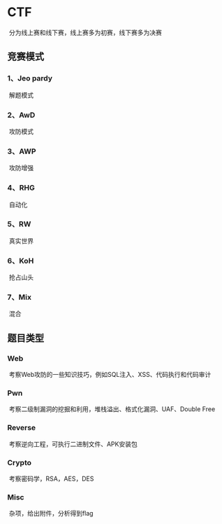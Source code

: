# CTF

​		分为线上赛和线下赛，线上赛多为初赛，线下赛多为决赛

## 竞赛模式

### 1、Jeo pardy

​		解题模式

### 2、AwD

​		攻防模式

### 3、AWP

​		攻防增强

### 4、RHG

​		自动化

### 5、RW

​		真实世界

### 6、KoH

​		抢占山头

### 7、Mix

​		混合

## 题目类型

### Web

​		考察Web攻防的一些知识技巧，例如SQL注入、XSS、代码执行和代码审计

### Pwn

​		考察二级制漏洞的挖掘和利用，堆栈溢出、格式化漏洞、UAF、Double Free

### Reverse

​		考察逆向工程，可执行二进制文件、APK安装包

### Crypto

​		考察密码学，RSA，AES，DES

### Misc

​		杂项，给出附件，分析得到flag